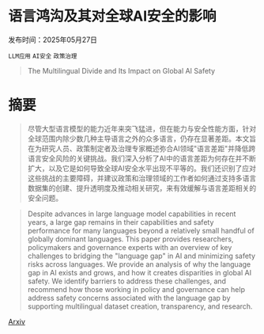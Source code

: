# 语言鸿沟及其对全球AI安全的影响

发布时间：2025年05月27日

`LLM应用` `AI安全` `政策治理`

> The Multilingual Divide and Its Impact on Global AI Safety

# 摘要

> 尽管大型语言模型的能力近年来突飞猛进，但在能力与安全性能方面，针对全球范围内除少数几种主导语言之外的众多语言，仍存在显著差距。本文旨在为研究人员、政策制定者及治理专家概述弥合AI领域"语言差距"并降低跨语言安全风险的关键挑战。我们深入分析了AI中的语言差距为何存在并不断扩大，以及它是如何导致全球AI安全水平出现不平等的。我们还识别了应对这些挑战的主要障碍，并建议政策和治理领域的工作者如何通过支持多语言数据集的创建、提升透明度及推动相关研究，来有效缓解与语言差距相关的安全问题。

> Despite advances in large language model capabilities in recent years, a large gap remains in their capabilities and safety performance for many languages beyond a relatively small handful of globally dominant languages. This paper provides researchers, policymakers and governance experts with an overview of key challenges to bridging the "language gap" in AI and minimizing safety risks across languages. We provide an analysis of why the language gap in AI exists and grows, and how it creates disparities in global AI safety. We identify barriers to address these challenges, and recommend how those working in policy and governance can help address safety concerns associated with the language gap by supporting multilingual dataset creation, transparency, and research.

[Arxiv](https://arxiv.org/abs/2505.21344)